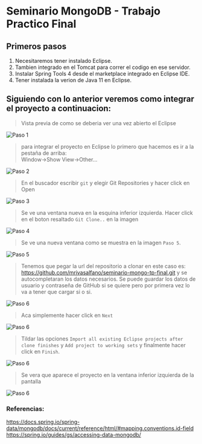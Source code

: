 # Seminario MongoDB - Trabajo Practico Final

## Primeros pasos

1) Necesitaremos tener instalado Eclipse.
2) Tambien integrado en el Tomcat para correr el codigo en ese servidor.
3) Instalar Spring Tools 4 desde el marketplace integrado en Eclipse IDE.
4) Tener instalada la verion de Java 11 en Eclipse.

## Siguiendo con lo anterior veremos como integrar el proyecto a continuacion:  
> Vista previa de como se deberia ver una vez abierto el Eclipse  
  
![Paso 1](/img/image1.png)  
  
  
> para integrar el proyecto en Eclipse lo primero que hacemos es ir a la pestaña de arriba:  
Window->Show View->Other...  
  
![Paso 2](/img/image11.png)
  
> En el buscador escribir `git` y elegir Git Repositories y hacer click en Open
  
![Paso 3](/img/image3.png)
  
> Se ve una ventana nueva en la esquina inferior izquierda.
Hacer click en el boton resaltado `Git Clone..` en la imagen
  
![Paso 4](/img/image22.png)
  
> Se ve una nueva ventana como se muestra en la imagen `Paso 5`.
  
![Paso 5](/img/image18.png)
  
> Tenemos que pegar la url del repositorio a clonar en este caso es:
https://github.com/mrivasalfano/seminario-mongo-tp-final.git y se autocompletaran los datos necesarios.
Se puede guardar los datos de usuario y contraseña de GitHub si se quiere pero por primera vez lo va a tener que cargar si o si.

![Paso 6](/img/image9.png)
  
> Aca simplemente hacer click en `Next`  
  
![Paso 6](/img/image2.png)  
  
> Tildar las opciones `Import all existing Eclipse projects after clone finishes` y `Add project to working sets` y finalmente hacer click en `Finish`.  
  
![Paso 6](/img/image13.png)  
  
> Se vera que aparece el proyecto en la ventana inferior izquierda de la pantalla  
  
![Paso 6](/img/image12.png)  
  
### Referencias:
https://docs.spring.io/spring-data/mongodb/docs/current/reference/html/#mapping.conventions.id-field
https://spring.io/guides/gs/accessing-data-mongodb/

